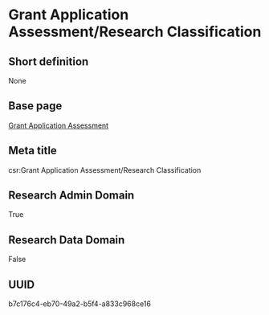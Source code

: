 # Grant Application Assessment/Research Classification
## Short definition
None
## Base page
[Grant Application Assessment](https://github.com/EuroCRIS/CASRAI-Dictionairies/blob/main/Objects/Grant%20Application%20Assessment.md)
## Meta title
csr:Grant Application Assessment/Research Classification
## Research Admin Domain
True
## Research Data Domain
False
## UUID
b7c176c4-eb70-49a2-b5f4-a833c968ce16
